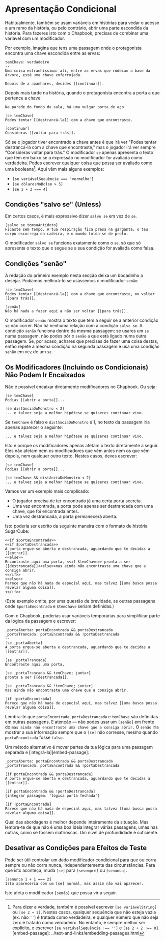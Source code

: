 # Apresentação Condicional

Habitualmente, também se usam variáveis em histórias para vedar o acesso a um ramo da história, ou pelo contrário, abrir uma parte escondida da história. Para fazeres isto com o Chapbook, precisas de combinar uma variável com um modificador.

Por exemplo, imagina que tens uma passagem onde o protagonista encontra uma chave escondida entre as ervas:
```
temChave: verdadeiro
--
Uma coisa estranhíssima: ali, entre as ervas que rodeiam a base da árvore, está uma chave enferrujada.

Depois de a apanhares, decides [[continuar]].
```

Depois mais tarde na história, quando o protagonista encontra a porta a que pertence a chave:

```
Na parede do fundo da sala, há uma vulgar porta de aço.

[se temChave]
Podes tentar [[destrancá-la]] com a chave que encontraste.

[continuar]
Consideras [[voltar para trás]].
```

Só se o jogador tiver encontrado a chave antes é que irá ver "Podes tentar destrancá-la com a chave que encontraste," mas o jogador irá ver sempre "Consideras voltar para trás."
O modificador `se` apenas apresenta o texto que tem em baixo se a expressão no modificador for avaliada como verdadeira. Podes escrever qualquer coisa que possa ser avaliado como uma booleana[^1]. Aqui vêm mais alguns exemplos:

  - `[se variávelSequência === 'vermelho']`
  - `[se dólaresNoBolso > 5]`
  - `[se 2 + 2 === 4]`

## Condições "salvo se" (Unless)

Em certos casos, é mais expressivo dizer `salvo se` em vez de `se`.

```
[salvo se tomouAntídoto]
Ficaste sem tempo. A tua respiração fica presa na garganta; o teu corpo escorrega da cadeira, e o mundo tolda-se de preto.
```

O modificador `salvo se` funciona exatamente como o `se`, só que só apresenta o texto que o segue se a sua condição for avaliada como falsa.

## Condições "senão"

A redação do primeiro exemplo nesta secção deixa um bocadinho a desejar. Podíamos melhorá-lo se usássemos o modificador `senão`:

```
[se temChave]
Podes tentar [[destrancá-la]] com a chave que encontraste, ou voltar [[para trás]].

[senão]
Não há nada a fazer aqui a não ser voltar [[para trás]].
```

O modificador `senão` mostra o texto que tem a seguir se a anterior condição `se` não correr. Não há nenhuma relação com a condição `salvo se`. A condição `senão` funciona dentro da mesma passagem; se usares um `se` numa passagem, não podes pôr o `senão` a que está ligado numa outra passagem. Se, por acaso, achares que precisas de fazer uma coisa destas, então repete a mesma condição na segunda passagem e usa uma condição `senão` em vez de um `se`.

## Os Modificadores (Incluindo os Condicionais) Não Podem Ir Encaixados

Não é possível encaixar diretamente modificadores no Chapbook. Ou seja:

```
[se temChave]
Podias [[abrir a porta]]...

[se distânciaDoMonstro < 2]
... e talvez seja a melhor hipótese se quiseres continuar vivo.
```

Se `temChave` é falso e `distânciaDoMonstro` é 1, no texto da passagem iria apenas aparecer o seguinte:

```
... e talvez seja a melhor hipótese se quiseres continuar vivo.
```

Isto é porque os modificadores apenas afetam o texto diretamente a seguir. Eles não afetam nem os modificadores que vêm antes nem os que vêm depois, nem qualquer outro texto. Nestes casos, deves escrever:

```
[se temChave]
Podias [[abrir a porta]]...

[se temChave && distânciaDoMonstro < 2]
... e talvez seja a melhor hipótese se quiseres continuar vivo.
```
Vamos ver um exemplo mais complicado:

* O jogador precisa de ter encontrado já uma certa porta secreta.
* Uma vez encontrada, a porta pode apenas ser destrancada com uma chave, que foi encontrada antes.
* Uma vez destrancada, a porta permanecerá aberta.

Isto poderia ser escrito da seguinte maneira com o formato de história SugarCube:

```
<<if $portaEncontrada>>
<<if $portaDestrancada>>
A porta ergue-se aberta e destrancada, aguardando que te decidas a [[entrar]].
<<else>>
Encontraste aqui uma porta, <<if $temChave>> pronta a ser [[destrancada]]<<else>>mas ainda não encontraste uma chave que a consiga abrir.
<</if>>
<<else>>
Parece que não há nada de especial aqui, mas talvez [[uma busca possa revelar alguma coisa]].
<</if>>
```

(Este exemplo omite, por uma questão de brevidade, as outras passagens onde `$portaEncontrada` e `$temChave` seriam definidas.)

Com o Chapbook, poderias usar variáveis temporárias para simplificar parte da lógica da passagem e escrever:

```
_portaAberta: portaEncontrada && portaDestrancada
_portaTrancada: portaEncontrada && !portaDestrancada
--
[se _portaAberta]
A porta ergue-se aberta e destrancada, aguardando que te decidas a [[entrar]].

[se _portaTrancada]
Encontraste aqui uma porta,

[se _portaTrancada && temChave; juntar]
pronta a ser [[destrancada]].

[se _portaTrancada && !temChave; juntar]
mas ainda não encontraste uma chave que a consiga abrir.

[if !portaEncontrada]
Parece que não há nada de especial aqui, mas talvez [[uma busca possa revelar alguma coisa]].
```

Lembra-te que `portaEncontrada`, `portaDestrancada` e `temChave` são definidas em outras passagens. E atenção — não podes usar um `[senão]` em frente do `mas ainda não encontraste uma chave que a consiga abrir.` O `senão` iria mostrar a sua informação sempre que o `[se]` não corresse, mesmo quando `portaEncontrada` fosse `falso`.

Um método alternativo é mover partes da tua lógica para uma passagem separada e [integrá-la][embed-passage]:

```
_portaAberta: portaEncontrada && portaDestrancada
_portaTrancada: portaEncontrada && !portaDestrancada
--
[if portaEncontrada && portaDestrancada]
A porta ergue-se aberta e destrancada, aguardando que te decidas a [[entrar]].

[if portaEncontrada && !portaDestrancada]
{integrar passagem: 'lógica porta fechada'}

[if !portaEncontrada]
Parece que não há nada de especial aqui, mas talvez [[uma busca possa revelar alguma coisa]].
```

Qual das abordagens é melhor depende inteiramente da situação. Mas lembra-te de que não é uma boa ideia integrar várias passagens, umas nas outras, como se fossem matrioscas. Um nível de profundidade é suficiente.

## Desativar as Condições para Efeitos de Teste

Pode ser útil controlar um dado modificador condicional para que ou corra sempre ou não corra nunca, independentemente das circunstâncias. Para que isto aconteça, muda `[se]` para `[sesempre]` ou `[senunca]`.

```
[senunca 1 + 1 === 2]
Isto apareceria com um [se] normal, mas assim não vai aparecer.
```

Isto afeta o modificador `[senão]` que possa vir a seguir.

[^1]: Para dizer a verdade, também é possível escrever `[se variávelString]` ou `[se 2 + 2]`. Nestes casos, qualquer sequência que não esteja vazia (ex. não `''`) é tratada como verdadeira, e qualquer número que não seja zero é tratado como verdadeiro. No entanto, é sempre melhor ser explícito, e escrever `[se variávelSequência !== '']` e `[se 2 + 2 !== 0]`.
[embed-passage]: ../text-and-links/embedding-passages.html

